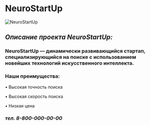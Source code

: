 # **NeuroStartUp**
![NeuroStartUp](https://camo.githubusercontent.com/ace14ee894d150192a7b05b12410738aa65528da742bbce69315a5f441320ea7/68747470733a2f2f692e696d6775722e636f6d2f495a4f525769492e706e67)

## *Описание проекта NeuroStartUp:*


### **NeuroStartUp** — динамически развивающийся стартап, специализирующийся на поиске с использованием новейших технологий искусственного интеллекта. 

### Наши преимущества:

•	Высокая точность поиска

•	Высокая скорость поиска

•	Низкая цена

### *тел. 8-800-000-00-00*


